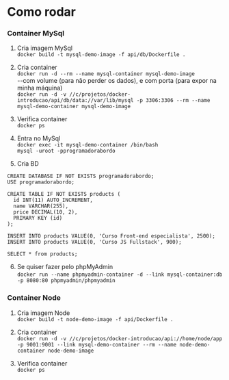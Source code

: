 # Como rodar

### Container MySql
1. Cria imagem MySql\
`docker build -t mysql-demo-image -f api/db/Dockerfile .`

2. Cria container\
`docker run -d --rm --name mysql-container mysql-demo-image`\
--com volume (para não perder os dados), e com porta (para expor na minha máquina)\
`docker run -d -v //c/projetos/docker-introducao/api/db/data://var/lib/mysql -p 3306:3306 --rm --name mysql-demo-container mysql-demo-image`

3. Verifica container\
`docker ps`

4. Entra no MySql\
`docker exec -it mysql-demo-container /bin/bash`\
`mysql -uroot -pprogramadorabordo`

5. Cria BD
```
CREATE DATABASE IF NOT EXISTS programadorabordo;
USE programadorabordo;

CREATE TABLE IF NOT EXISTS products (
  id INT(11) AUTO_INCREMENT,
  name VARCHAR(255),
  price DECIMAL(10, 2),
  PRIMARY KEY (id)
);

INSERT INTO products VALUE(0, 'Curso Front-end especialista', 2500);
INSERT INTO products VALUE(0, 'Curso JS Fullstack', 900);

SELECT * from products;
```
6. Se quiser fazer pelo phpMyAdmin\
`docker run --name phpmyadmin-container -d --link mysql-container:db -p 8080:80 phpmyadmin/phpmyadmin`

### Container Node
1. Cria imagem Node\
`docker build -t node-demo-image -f api/Dockerfile .`

2. Cria container\
`docker run -d -v //c/projetos/docker-introducao/api://home/node/app -p 9001:9001 --link mysql-demo-container --rm --name node-demo-container node-demo-image`

3. Verifica container\
`docker ps`
